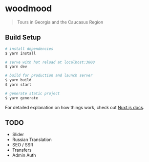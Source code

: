 # woodmood

> Tours in Georgia and the Caucasus Region

## Build Setup

``` bash
# install dependencies
$ yarn install

# serve with hot reload at localhost:3000
$ yarn dev

# build for production and launch server
$ yarn build
$ yarn start

# generate static project
$ yarn generate
```

For detailed explanation on how things work, check out [Nuxt.js docs](https://nuxtjs.org).


## TODO
* Slider
* Russian Translation
* SEO / SSR
* Transfers
* Admin Auth
